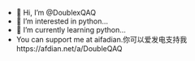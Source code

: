 - 👋 Hi, I’m @DoublexQAQ
- 👀 I’m interested in python...
- 🌱 I’m currently learning python...
- You can support me at aifadian.你可以爱发电支持我https://afdian.net/a/DoubleQAQ
<!---
DoublexQAQ/DoublexQAQ is a ✨ special ✨ repository because its `README.md` (this file) appears on your GitHub profile.
You can click the Preview link to take a look at your changes.
--->
